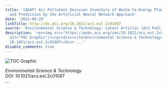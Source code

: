 ```yaml
---
title: '[ASAP] Air Pollutant Emission Inventory of Waste-to-Energy Plants in China
  and Prediction by the Artificial Neural Network Approach'
date: '2022-09-29'
linkTitle: http://dx.doi.org/10.1021/acs.est.2c01087
source: 'Environmental Science & Technology: Latest Articles (ACS Publications)'
description: '<p><img src="https://pubs.acs.org/cms/10.1021/acs.est.2c01087/asset/images/medium/es2c01087_0004.gif"
  alt="TOC Graphic"/></p><div><cite>Environmental Science & Technology</cite></div><div>DOI:
  10.1021/acs.est.2c01087</div> ...'
disable_comments: true
---
```

<p><img src="https://pubs.acs.org/cms/10.1021/acs.est.2c01087/asset/images/medium/es2c01087_0004.gif" alt="TOC Graphic"/></p><div><cite>Environmental Science & Technology</cite></div><div>DOI: 10.1021/acs.est.2c01087</div> ...